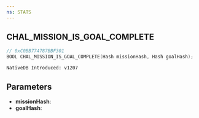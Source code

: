 ```yaml
---
ns: STATS
---
```

## CHAL_MISSION_IS_GOAL_COMPLETE

```c
// 0xC0BB774787BBF301
BOOL CHAL_MISSION_IS_GOAL_COMPLETE(Hash missionHash, Hash goalHash);
```

```
NativeDB Introduced: v1207
```

## Parameters
* **missionHash**:
* **goalHash**:
